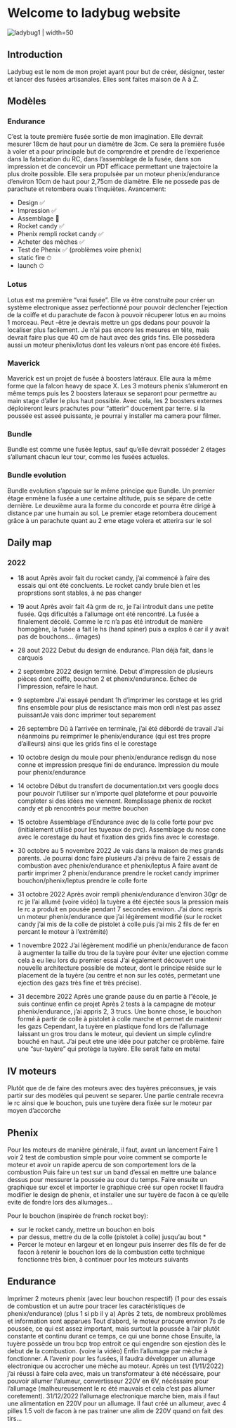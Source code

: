 # Welcome to ladybug website 

![ladybug1](IMG_8771.JPG)
 | width=50
## Introduction 
Ladybug est le nom de mon projet ayant pour but de créer, désigner, tester et lancer des fusées artisanales.
Elles sont faites maison de A à Z.

## Modèles 

### Endurance
C’est la toute première fusée sortie de mon imagination. Elle devrait mesurer 18cm de haut pour un diamètre de 3cm. Ce sera la première fusée à voler et a pour principale but de comprendre et prendre de l’experience dans la fabrication du RC, dans l’assemblage de la fusée, dans son impression et de concevoir un PDT efficace permettant une trajectoire la plus droite possible.
Elle sera propulsée par un moteur phenix/endurance d’environ 10cm de haut pour 2,75cm de diamètre. Elle ne possede pas de parachute et retombera ouais t’inquiètes.
Avancement:

 * Design ✅
 * Impression ✅
 * Assemblage   🧠
 * Rocket candy ✅
 * Phenix rempli rocket candy ✅
 * Acheter des mèches ✅
 * Test de Phenix ✅ (problèmes voire phenix)
 * static fire ⏱
 * launch ⏱

### Lotus
Lotus est ma première “vrai fusée”. Elle va être construite pour créer un système electronique assez perfectionné pour pouvoir déclencher l’ejection de la coiffe et du parachute de facon à pouvoir récuperer lotus en au moins 1 morceau. Peut -être je devrais mettre un gps dedans pour pouvoir la localiser plus facilement.
Je n’ai pas encore les mesures en tête, mais devrait faire plus que 40 cm de haut avec des grids fins. Elle possèdera aussi un moteur phenix/lotus dont les valeurs n’ont pas encore été fixées. 

### Maverick
Maverick est un projet de fusée à boosters latéraux. Elle aura la même forme que la falcon heavy de space X. Les 3 moteurs phenix s’alumeront en même temps puis les 2 boosters lateraux se separont pour permettre au main stage d’aller le plus haut possible. Avec cela, les 2 boosters externes déploireront leurs prachutes pour “atterir” doucement par terre. si la poussée est asseé puissante, je pourrai y installer ma camera pour filmer. 

### Bundle
Bundle est comme une fusée leptus, sauf qu’elle devrait posséder 2 étages s’allumant chacun leur tour, comme les fusées actueles.

### Bundle evolution
Bundle evolution s’appuie sur le même principe que Bundle. Un premier étage enmène la fusée a une certaine altitude, puis se sépare de cette dernière. Le deuxième aura la forme du concorde et pourra être dirigé à distance par une humain au sol. Le premier etage retombera doucement grâce à un parachute quant au 2 eme etage volera et atterira sur le sol

## Daily map

### 2022

* 18 aout Après avoir fait du rocket candy, j’ai commencé à faire des essais qui ont été concluents. Le rocket candy brule bien et les proprstions sont stables, à ne pas changer
* 19 aout Après avoir fait 4à grm de rc, je l’ai introduit dans une petite fusée. Qqs dificultés a l’allumage ont été rencontré. La fusée a finalement décolé. Comme le rc n’a pas été introduit de manière homogène, la fusée a fait le hs (hand spiner) puis a explos é car il y avait pas de bouchons… (images)
* 28 aout 2022 Debut du design de endurance. Plan déjà fait, dans le carquois
* 2 septembre 2022 design terminé. Debut d’impression de plusieurs pièces dont coiffe, bouchon 2 et phenix/endurance. Echec de l’impression, refaire le haut.
* 9 septembre J’ai essayé pendant 1h d’imprimer les corstage et les grid fins ensemble pour plus de resisctance mais mon ordi n’est pas assez puissantJe vais donc imprimer tout separement 
* 26 septembre Dû à l’arrivée en terminale, j’ai été débordé de travail J’ai néanmoins pu reimprimer le phenix/endurance (qui est tres propre d’ailleurs) ainsi que les grids fins el le corestage
* 10 octobre design du moule pour phenix/endurance redisgn du nose conne et impression presque fini de endurance. Impression du moule pour phenix/endurance
* 14 octobre
Début du transfert de documentation.txt vers google docs pour pouvoir l’utiliser sur n’importe quel plateforme et pour pouvoirle completer si des idées me viennent.
Remplissage phenix de rocket candy et pb rencontrés pour mettre bouchon
* 15 octobre
Assemblage d’Endurance avec de la colle forte pour pvc (initialement utilisé pour les tuyeaux de pvc). Assemblage du nose cone avec le corestage du haut et fixation des grids fins avec le corestage.

* 30 octobre au 5 novembre 2022
Je vais dans la maison de mes grands parents. Je pourrai donc faire plusieurs
J’ai prévu de faire 2 essais de combustion avec phenix/endurance et phenix/leptus 
A faire avant de partir 
imprimer 2 phenix/endurance
prendre le rocket candy
imprimer bouchon/phenix/leptus
prendre le colle forte

* 31 octobre 2022
Après avoir rempli phenix/endurance d’environ 30gr de rc je l’ai allumé (voire vidéo)
la tuyère a été éjectée sous la pression mais le rc a produit en pousée pendant 7 secondes environ.
J’ai donc repris un moteur phenix/endurance que j’ai légèrement modifié (sur le rocket candy j’ai mis de la colle de pistolet à colle puis j’ai mis 2 fils de fer en percant le moteur à l’extrémité)

* 1 novembre 2022
J’ai légèrement modifié un phenix/endurance de facon à augmenter la taille du trou de la tuyère pour éviter une ejection comme cela à eu lieu lors du premier essai
J’ai également découvert une nouvelle architecture possible de moteur, dont le principe réside sur le placement de la tuyère (au centre et non sur les cotés, permetant une ejection des gazs très fine et très précise).
* 31 decembre 2022
Après une grande pause du en partie à l”école, je suis continue enfin ce projet
Après 2 tests à la campagne de moteur phenix/endurance, j’ai appris 2, 3 trucs.
Une bonne chose, le bouchon formé à partir de colle à pistolet à colle marche et permet de maintenir les gazs
Cependant, la tuyère en plastique fond lors de l’allumage laissant un gros trou dans le moteur, qui devient un simple cylindre bouché en haut.
J’ai peut etre une idée pour patcher ce problème. faire une “sur-tuyère” qui protège la tuyère. Elle serait faite en metal


## IV moteurs

Plutôt que de de faire des moteurs avec des tuyères préconsues, je vais partir sur des modèles qui peuvent se separer. Une partie centrale recevra le rc ainsi que le bouchon, puis une tuyère dera fixée sur le moteur par moyen d’accorche


## Phenix

Pour les moteurs de manière générale, il faut, avant un lancement
Faire 1 voir 2 test de combustion simple pour voire comment se comporte le moteur et avoir un rapide apercu de son comportement lors de la combustion
Puis faire un test sur un band d’essai en mettre une balance dessus pour messurer la poussée au cour du temps.
Faire ensuite un graphique sur excel et importer le graphique créé sur open rocket
Il faudra modifier le design de phenix, et installer une sur tuyère de facon à ce qu’elle evite de fondre lors des allumages…

Pour le bouchon (inspirée de french rocket boy):

* sur le rocket candy, mettre un bouchon en bois 
* par dessus, mettre du de la colle (pistolet à colle) jusqu’au bout *
* Percer le moteur en largeur et en longeur puis inserrer des fils de fer de facon à retenir le bouchon lors de la combustion
cette technique fonctionne très bien, à continuer pour les moteurs suivants


## Endurance

Imprimer 2 moteurs phenix (avec leur bouchon respectif) (1 pour des essais de combustion et un autre pour tracer les caractéristiques de phenix/endurance) (plus 1 si pb il y a)
Après 2 tets, de nombreux problèmes et information sont apparues
Tout d’abord, le moteur procure environ 7s de poussée, ce qui est assez important, mais surtout la poussée à l’air plutôt constante et continu durant ce temps, ce qui une bonne chose
Ensuite, la tuyère possède un trou bcp trop entroit ce qui engendre son ejestion dès le debut de la combustion. (voire la vidéo)
Enfin l’allumage par mèche à fonctionner. A l’avenir pour les fusées, il faudra développer un allumage electronique ou accrocher une mèche au moteur.
Après un test (1/11/2022) j’ai réussi à faire cela avec, mais un transformateur à été nécéssaire, pour pouvoir allumer l’alumeur, convertisseur 220V en 6V, nécéssaire pour l’allumage (malheureusement le rc été mauvais et cela c’est pas allumer coretement).
31/12/2022 
l’allumage electronique marche bien, mais il faut une alimentation en 220V pour un allumage.
Il faut créé un allumeur, avec 4 pilles 1.5 volt de facon à ne pas trainer une alim de 220V quand on fait des tirs…
